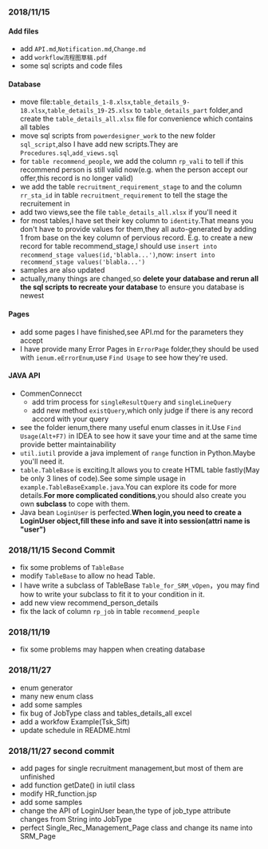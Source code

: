 ### 2018/11/15
#### Add files
- add `API.md`,`Notification.md`,`Change.md`
- add `workflow流程图草稿.pdf`
- some sql scripts and code files

#### Database
- move file:`table_details_1-8.xlsx`,`table_details_9-18.xlsx`,`table_details_19-25.xlsx` to `table_details_part` folder,and create the `table_details_all.xlsx` file for convenience which contains all tables
- move sql scripts from `powerdesigner_work` to the new folder `sql_script`,also I have add new scripts.They are `Procedures.sql`,`add_views.sql`
- for `table recommend_people`, we add the column `rp_vali` to tell if this recommend person is still valid now(e.g. when the person accept our offer,this record is no longer valid)
- we add the table `recruitment_requirement_stage` to and the column `rr_sta_id` in table `recruitment_requirement` to tell the stage the recruitement in
- add two views,see the file `table_details_all.xlsx` if you'll need it
- for most tables,I have set their key column to `identity`.That means you don't have to provide values for them,they all auto-generated by adding 1 from base on the key column of pervious record. E.g. to create a new record for table recommend_stage,I should use `insert into recommend_stage values(id,'blabla...')`,now: `insert into recommend_stage values('blabla...')`
- samples are also updated
- actually,many things are changed,so **delete your database and rerun all the sql scripts to recreate your database** to ensure you database is newest

#### Pages
- add some pages I have finished,see API.md for the parameters they accept
- I have provide many Error Pages in `ErrorPage` folder,they should be used with `ienum.eErrorEnum`,use `Find Usage` to see how they're used.

#### JAVA API
- CommenConnecct
	+ add trim process for `singleResultQuery` and `singleLineQuery`
	+ add new method `existQuery`,which only judge if there is any record accord with your query
- see the folder ienum,there many useful enum classes in it.Use `Find Usage(Alt+F7)` in IDEA to see how it save your time and at the same time provide better maintainability
- `util.iutil` provide a java implement of `range` function in Python.Maybe you'll need it.
- `table.TableBase` is exciting.It allows you to create HTML table fastly(May be only 3 lines of code).See some simple usage in `example.TableBaseExample.java`.You can explore its code for more details.**For more complicated conditions**,you should also create you own **subclass** to cope with them.
- Java bean `LoginUser` is perfected.**When login,you need to create a LoginUser object,fill these info and save it into session(attri name is "user")**

### 2018/11/15 Second Commit
- fix some problems of `TableBase`
- modify `TableBase` to allow no head Table.
- I have write a subclass of TableBase `Table_for_SRM_vOpen`，you may find how to write your subclass to fit it to your condition in it.
- add new view recommend_person_details
- fix the lack of column `rp_job` in table `recommend_people`

### 2018/11/19
- fix some problems may happen when creating database

### 2018/11/27
- enum generator
- many new enum class
- add some samples
- fix bug of JobType class and tables_details_all excel
- add a workfow Example(Tsk_Sift)
- update schedule in README.html

### 2018/11/27 second commit
- add pages for single recruitment management,but most of them are unfinished
- add function getDate() in iutil class
- modify HR_function.jsp
- add some samples 
- change the API of LoginUser bean,the type of job_type attribute changes from String into JobType
- perfect Single_Rec_Management_Page class and change its name into SRM_Page
